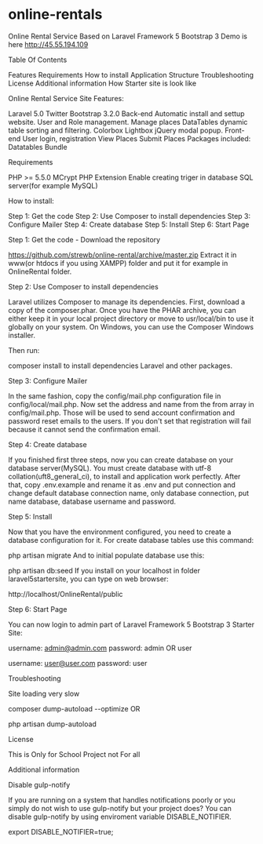 # online-rentals
Online Rental Service Based on Laravel Framework 5 Bootstrap 3
Demo is here http://45.55.194.109

Table Of Contents

Features
Requirements
How to install
Application Structure
Troubleshooting
License
Additional information
How Starter site is look like

Online Rental Service Site Features:

Laravel 5.0
Twitter Bootstrap 3.2.0
Back-end
Automatic install and settup website.
User and Role management.
Manage places
DataTables dynamic table sorting and filtering.
Colorbox Lightbox jQuery modal popup.
Front-end
User login, registration
View Places
Submit Places
Packages included:
Datatables Bundle

Requirements

PHP >= 5.5.0
MCrypt PHP Extension
Enable creating triger in database
SQL server(for example MySQL)

How to install:

Step 1: Get the code
Step 2: Use Composer to install dependencies
Step 3: Configure Mailer
Step 4: Create database
Step 5: Install
Step 6: Start Page

Step 1: Get the code - Download the repository

https://github.com/strewb/online-rental/archive/master.zip
Extract it in www(or htdocs if you using XAMPP) folder and put it for example in OnlineRental folder.


Step 2: Use Composer to install dependencies

Laravel utilizes Composer to manage its dependencies. First, download a copy of the composer.phar. Once you have the PHAR archive, you can either keep it in your local project directory or move to usr/local/bin to use it globally on your system. On Windows, you can use the Composer Windows installer.

Then run:

composer install
to install dependencies Laravel and other packages.


Step 3: Configure Mailer

In the same fashion, copy the config/mail.php configuration file in config/local/mail.php. Now set the address and name from the from array in config/mail.php. Those will be used to send account confirmation and password reset emails to the users. If you don't set that registration will fail because it cannot send the confirmation email.


Step 4: Create database

If you finished first three steps, now you can create database on your database server(MySQL). You must create database with utf-8 collation(uft8_general_ci), to install and application work perfectly. After that, copy .env.example and rename it as .env and put connection and change default database connection name, only database connection, put name database, database username and password.


Step 5: Install

Now that you have the environment configured, you need to create a database configuration for it. For create database tables use this command:

php artisan migrate
And to initial populate database use this:

php artisan db:seed
If you install on your localhost in folder laravel5startersite, you can type on web browser:

http://localhost/OnlineRental/public

Step 6: Start Page

You can now login to admin part of Laravel Framework 5 Bootstrap 3 Starter Site:

username: admin@admin.com
password: admin
OR user

username: user@user.com
password: user

Troubleshooting

Site loading very slow

composer dump-autoload --optimize
OR

php artisan dump-autoload

License

This is Only for School Project not For all


Additional information

Disable gulp-notify

If you are running on a system that handles notifications poorly or you simply do not wish to use gulp-notify but your project does? You can disable gulp-notify by using enviroment variable DISABLE_NOTIFIER.

export DISABLE_NOTIFIER=true;
